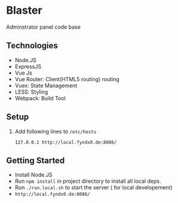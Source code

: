 # Blaster 

Adminstrator panel code base

## Technologies

- Node.JS
- ExpressJS
- Vue Js
- Vue Router: Client(HTML5 routing) routing
- Vuex: State Management
- LESS: Styling
- Webpack: Build Tool

## Setup

1. Add following lines to `/etc/hosts`
   ```
   127.0.0.1 http://local.fyndx0.de:8086/
   ```

## Getting Started

- Install Node.JS
- Run `npm install` in project directory to install all local deps.
- Run `./run.local.sh` to start the server ( for local developement)
- `http://local.fyndx0.de:8086/`
